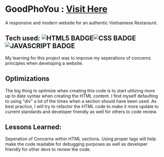 # GoodPhoYou : <a target="_blank" href="https://goodphoyou.netlify.app/">Visit Here</a>

A responsive and modern website for an authentic Vietnamese Restaraunt.


## Tech used: ![HTML5 BADGE](https://img.shields.io/static/v1?label=|&message=HTML5&color=23555f&style=plastic&logo=html5)![CSS BADGE](https://img.shields.io/static/v1?label=|&message=CSS3&color=285f65&style=plastic&logo=css3)![JAVASCRIPT BADGE](https://img.shields.io/static/v1?label=|&message=JAVASCRIPT&color=3c7f5d&style=plastic&logo=javascript)


My learning for this project was to improve my seperations of concerns principles when developing a website.

## Optimizations

The big thing to optimize when creating this code is to start utilizing more up to date syntax when creating the HTML content. I find myself defaulting to using "div" a lot of the times
when a section should have been used.  As best practice, I will try to refactor the HTML code to make it more update to current standards and developer friendly as well for others to code review. 

## Lessons Learned:

Seperation of Concerns within HTML sections. Using proper tags will help make the code readable for debugging purposes as well as developer friendly for other devs to review the code. 
